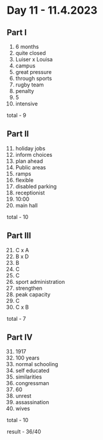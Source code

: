 # Day 11 - 11.4.2023

## Part I

1. 6 months
2. quite closed
3. Luiser x Louisa
4. campus
5. great pressure
6. through sports
7. rugby team
8. penalty
9. 5
10. intensive

total - 9

## Part II

11. holiday jobs
12. inform choices
13. plan ahead
14. Public areas
15. ramps
16. flexible
17. disabled parking
18. receptionist
19. 10:00
20. main hall

total - 10

## Part III

21. C x A
22. B x D
23. B
24. C
25. C
26. sport administration
27. strengthen
28. peak capacity
29. C
30. C x B

total - 7

## Part IV

31. 1917
32. 100 years
33. normal schooling
34. self educated
35. similarities
36. congressman
37. 60
38. unrest
39. assassination
40. wives

total - 10

result - 36/40
